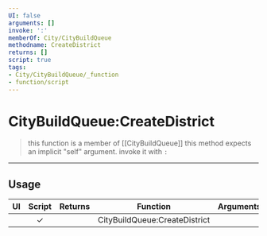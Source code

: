 ```yaml
---
UI: false
arguments: []
invoke: ':'
memberOf: City/CityBuildQueue
methodname: CreateDistrict
returns: []
script: true
tags:
- City/CityBuildQueue/_function
- function/script
---
```

# CityBuildQueue:CreateDistrict
> this function is a member of [[CityBuildQueue]]
> this method expects an implicit "self" argument. invoke it with `:`
-----
## Usage
|  UI | Script | Returns | Function | Arguments |
|:---:|:------:|-------:|:--------:|:---------|
| |✓||CityBuildQueue:CreateDistrict||
